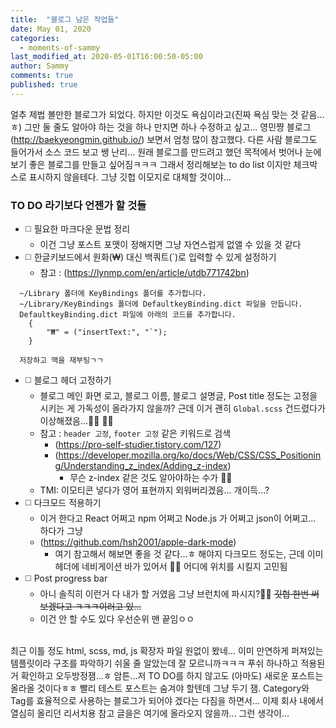 ```yaml
---
title:  "블로그 남은 작업들"
date: May 01, 2020
categories:
  - moments-of-sammy
last_modified_at: 2020-05-01T16:00:50-05:00
author: Sammy
comments: true
published: true
---
```


얼추 제법 볼만한 블로그가 되었다. 하지만 이것도 욕심이라고(진짜 욕심 맞는 것 같음...ㅎ) 그만 둘 줄도 알아야 하는 것을 하나 만지면 하나 수정하고 싶고... 영민쨩 블로그 (http://baekyeongmin.github.io/) 보면서 엄청 많이 참고했다. 다른 사람 블로그도 들어가서 소스 코드 보고 쌩 난리... 원래 블로그를 만드려고 했던 목적에서 벗어나 눈에 보기 좋은 블로그를 만들고 싶어짐ㅋㅋㅋ 그래서 정리해보는 to do list 이지만 체크박스로 표시하지 않을테다. 그냥 깃헙 이모지로 대체할 것이야...  

### TO DO 라기보다 언젠가 할 것들
- :white_medium_square: 필요한 마크다운 문법 정리
  - 이건 그냥 포스트 포맷이 정해지면 그냥 자연스럽게 없앨 수 있을 것 같다
- :white_medium_square: 한글키보드에서 원화(₩) 대신 백쿼트(`)로 입력할 수 있게 설정하기
  - 참고 : (https://lynmp.com/en/article/utdb771742bn)
```
  ~/Library 폴더에 KeyBindings 폴더를 추가합니다.
  ~/Library/KeyBindings 폴더에 DefaultkeyBinding.dict 파일을 만듭니다.
  DefaultkeyBinding.dict 파일에 아래의 코드를 추가합니다.
    {
        "₩" = ("insertText:", "`");
    }
  
  저장하고 맥을 재부팅ㄱㄱ
```
- :white_medium_square: 블로그 헤더 고정하기
  - 블로그 메인 화면 로고, 블로그 이름, 블로그 설명글, Post title 정도는 고정을 시키는 게 가독성이 올라가지 않을까? 근데 이거 괜히 `Global.scss` 건드렸다가 이상해졌음...:woman_facepalming:	:woman_facepalming:	
  - 참고 : `header 고정`, `footer 고정` 같은 키워드로 검색
    - (https://pro-self-studier.tistory.com/127)
    - (https://developer.mozilla.org/ko/docs/Web/CSS/CSS_Positioning/Understanding_z_index/Adding_z-index)
      - 무슨 z-index 같은 것도 알아야하는 수가 :woman_facepalming:
  - TMI: 이모티콘 넣다가 영어 표현까지 외워버리겠음... 개이득...?
- :white_medium_square: 다크모드 적용하기
  - 이거 한다고 React 어쩌고 npm 어쩌고 Node.js 가 어쩌고 json이 어쩌고... 하다가 그냥
  - (https://github.com/hsh2001/apple-dark-mode)
    - 여기 참고해서 해보면 좋을 것 같다...ㅎ 해야지 다크모드 정도는, 근데 이미 헤더에 네비게이션 바가 있어서 :woman_facepalming: 어디에 위치를 시킬지 고민됨
- :white_medium_square: Post progress bar
  - 아니 솔직히 이런거 다 내가 할 거였음 그냥 브런치에 파시지?:woman_shrugging:	~~깃헙 한번 써보겠다고 ㅋㅋㅋ이러고 있...~~
  - 이건 안 할 수도 있다 우선순위 맨 끝임ㅇㅇ

<br>
최근 이틀 정도 html, scss, md, js 확장자 파일 원없이 봤네... 이미 만연하게 퍼져있는 템플릿이라 구조를 파악하기 쉬울 줄 알았는데 잘 모르니까ㅋㅋㅋ 푸쉬 하나하고 적용된 거 확인하고 오두방정잼...ㅎ  
암튼...저 TO DO를 하지 않고도 (아마도) 새로운 포스트는 올라올 것이다ㅎㅎ 빨리 테스트 포스트는 숨겨야 할텐데 그냥 두기 잼. Category와 Tag를 효율적으로 사용하는 블로그가 되어야 겠다는 다짐을 하면서... 이제 회사 내에서 열심히 올리던 리서치용 참고 글을은 여기에 올라오지 않을까... 그런 생각이...
  
